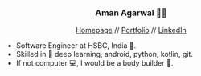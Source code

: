 <h3 align="center"> Aman Agarwal 👨‍💻 </h3>
<p align="center">
  <a href="https://amanagarwal.io/">Homepage</a> //
    <a href="https://amanbasu.github.io/portfolio/">Portfolio</a> //
  <a href="https://www.linkedin.com/in/aman-agarwal-743548137/">LinkedIn</a>
</p>

- Software Engineer at HSBC, India 🏦.
- Skilled in 🤖 deep learning, android, python, kotlin, git.
- If not computer 💻, I would be a body builder 💪.

